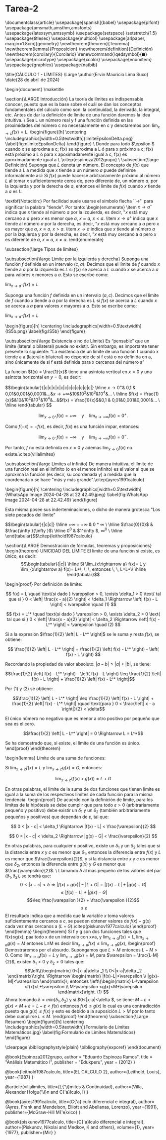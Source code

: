 # Tarea-2

\documentclass{article}
\usepackage[spanish]{babel}
\usepackage{pifont}
\usepackage{amsmath,amsthm,amsfonts}
\usepackage{latexsym,amssymb}
\usepackage{setspace}
\setstretch{1.5}
\usepackage{titlesec}
\usepackage{multicol}
\usepackage[a4paper, margin=1.8cm]{geometry}
\newtheorem{theorem}{Teorema}
\newtheorem{lemma}{Proposicion}
\newtheorem{definition}{Definición}
\newtheorem{corollary}{Corolario}
\renewcommand{\qedsymbol}{$\blacksquare$}
\usepackage{microtype}
\usepackage{xcolor}
\usepackage{enumitem}
\usepackage{graphicx}
\usepackage{natbib}


\title{CÁLCULO 1 - LÍMITES}
\Large
\author{Ervin Mauricio Lima Suxo}
\date{28 de abril de 2024}

\begin{document}
\maketitle

\section{\LARGE Introducción} La teoría de límites es indispensable conocer, puesto que es la base sobre el cuál se dan los conceptos fundamentales del cálculo como son: la continuidad, la derivada, la integral, etc. Antes de dar la definición de límite de una función daremos la idea intuitiva. \\ Sea L un número real y f una función definida en las proximidades del número c no necesaiamente en c y denotaremos por: $\lim_{x\rightarrow c} f(x)=L$. 
\begin{figure}[h]
  \centering
  \includegraphics[width=0.5\textwidth]{limiteEpsilonDelta.png}
  \label{fig:nlimiteEpsilonDelta}
\end{figure}
\\
Donde para todo $\epsilon $ cuando x se aproxima a c; f(x) se aproxima a L ó para x próximo a c; f(x) está próximo a L ó para x apoximadamente igual a c, f(x) es aproximadamente igual a L.\citep{espinoza2012grupo}
\\
\subsection{\large Definición}
Suponga que $L$ denota un número. El concepto de $f(x)$ que tiende a $L$ a medida que $x$ tiende a un número $a$ puede definirse informalmente así: Si $f(x)$ puede hacerse arbitrariamente próximo al número $L$ al tomar $x$ suficientemente cerca de, pero diferente de, un número $a$, por la izquierda y por la derecha de $a$, entonces el límite de $f(x)$ cuando $x$ tiende a $a$ es $L$.

  \textbf{Notación:} Por facilidad suele usarse el símbolo flecha ``$\rightarrow$'' para significar la palabra "tiende". Por tanto:
  \begin{enumerate}
    \item $x \rightarrow a^-$ indica que $x$ tiende al número $a$ por la izquierda, es decir, "$x$ está muy cercano a $a$ pero $x$ es menor que $a$, $x \approx a$, $x < a$.
    \item $x \rightarrow a^+$ indica que $x$ tiende al número $a$ por la derecha, es decir, "$x$ está muy cercano a $a$ pero $x$ es mayor que $a$, $x \approx a$, $x > a$.
    \item $x \rightarrow a$ indica que $x$ tiende al número $a$ por la izquierda y por la derecha, es decir, "$x$ está muy cercano a $a$ pero $x$ es diferente de $a$, $x \approx a$, $x \neq a$.
  \end{enumerate}

\subsection{\large Tipos de límites}

\subsubsection{\large Límite por la izquierda y derecha}
Suponga una función $f$ definida en un intervalo $(c, a)$. Decimos que el límite de $f$ cuando $x$ tiende a $a$ por la izquierda es $L$ si $f(x)$ se acerca a $L$ cuando $x$ se acerca a $a$ para valores $x$ menores a $a$. Esto se escribe como:

$\lim_{{x \to a^-}} f(x) = L$

Suponga una función $f$ definida en un intervalo $(a, c)$. Decimos que el límite de $f$ cuando $x$ tiende a $a$ por la derecha es $L$ si $f(x)$ se acerca a $L$ cuando $x$ se acerca a $a$ para valores $x$ mayores a $a$. Esto se escribe como:

$\lim_{{x \to a^+}} f(x) = L$

\begin{figure}[h]
  \centering
  \includegraphics[width=0.5\textwidth]{IS5b.png}
  \label{fig:IS5b}
\end{figure}

\subsubsection{\large Existencia o no de Límite} 
Es “pensable” que un límite (lateral o bilateral) puede no existir. Sin embargo, es
importante tener presente lo siguiente:
“La existencia de un límite de una función f cuando x tiende a a (lateral o bilateral) no depende de
si f está o no definida en a, sino únicamente de si f está definida para x cercanos del número a”

La función $f(x) = \frac{1}{x}$ tiene una asíntota vertical en $x = 0$ y una asíntota horizontal en $y = 0$, es decir:

$$\begin{tabular}{|c|c|c|c|c|c|c|c|c|c|c|c|}
\hline
     $x\rightarrow 0^+$& 0,1 & 0,01&0,001&0,0001&...&$x\rightarrow +\infty$&10&$10^2$&$10^3$&$10^4$&... \\
     \hline
     $f(x) = \frac{1}{x}$&10&$10^2$&$10^3$&$10^4$&...&$f(x) = \frac{1}{x}$&0,1 & 0,01&0,001&0,0001&... \\ 
     \hline
\end{tabular} $$

$$\lim_{{x \to 0^+}} f(x) = +\infty \quad \text{y} \quad \lim_{{x \to +\infty}} f(x) = 0^+.$$

Como $f(-x) = -f(x)$, es decir, $f(x)$ es una función impar, entonces:

$$\lim_{{x \to 0^-}} f(x) = -\infty \quad \text{y} \quad \lim_{{x \to -\infty}} f(x) = 0^-.$$

Por tanto, $f$ no está definida en $x = 0$ y además $\lim_{{x \to 0}} f(x)$ no existe.\citep{villalimites}

\subsubsection{\large Límites al infinito}
De manera intuitiva, el límite de una función real en el infinito (o en el menos infinito) es el valor al que se aproxima la función (es decir, su coordenada y) a medida que la coordenada x se hace "más y más grande".\citep{ayres1991calculo}

\begin{figure}[h]
  \centering
  \includegraphics[width=0.5\textwidth]{WhatsApp Image 2024-04-28 at 22.42.49.jpeg}
  \label{fig:WhatsApp Image 2024-04-28 at 22.42.49}
\end{figure}

Esta misma posee sus inderteminaciones, o dicho de manera grotesca "Los siete pecados del límite"

$$\begin{tabular}{|c|c|} \hline
     $+\infty$ + $+\infty$ & 0 * $\infty$  \\
     \hline
      $\frac{0}{0}$ & $\frac{\infty }{\infty }$\\
      \hline
      $0^0$ & $1^\infty $, $\infty ^0$ \\
      \hline
\end{tabular}$$\citep{leithold1987calculo}


\section{\LARGE Demostración de fórmulas, teoremas y proposiciones}
\begin{theorem}
UNICIDAD DEL LÍMITE El límite de una función si existe, es único, es decir:$$\begin{tabular}{|c|}
\hline
Si \lim_{x\rightarrow a} f(x)= L y \lim_{x\rightarrow a} f(x)= L*\, \, \, entonces \, \, L=L*\\
     \hline
\end{tabular}$$

\begin{proof}
    Por definición de límite:

$$
f(x) = L \quad \text{si dado } \varepsilon > 0, \exists \delta_1 > 0 \text{ tal que si } 0 < \left| \frac{x - a}{2} \right| < \delta_1 \Rightarrow \left| f(x) - L \right| < \varepsilon \quad (1)
$$

$$
f(x) = L^* \quad \text{si dado } \varepsilon > 0, \exists \delta_2 > 0 \text{ tal que si } 0 < \left| \frac{x - a}{2} \right| < \delta_2 \Rightarrow \left| f(x) - L^* \right| < \varepsilon \quad (2)
$$

Si a la expresión $\frac{1}{2} \left| L - L^* \right|$ se le suma y resta $f(x)$, se obtiene:

$$
\frac{1}{2} \left| L - L^* \right| = \frac{1}{2} \left( f(x) - L^* \right) - \left( f(x) - L \right)
$$

Recordando la propiedad de valor absoluto: $\left| a - b \right| \leq \left| a \right| + \left| b \right|$, se tiene:


$$\frac{1}{2} \left( f(x) - L^* \right) - \left( f(x) - L \right) \leq \frac{1}{2} \left| f(x) - L \right| + \frac{1}{2} \left| f(x) - L^* \right|$$


Por $(1)$ y $(2)$ se obtiene:

$$\frac{1}{2} \left| L - L^* \right| \leq \frac{1}{2} \left| f(x) - L \right| + \frac{1}{2} \left| f(x) - L^* \right| \quad \text{para } 0 < \frac{\left| x - a \right|}{2} < \delta$$

El único número no negativo que es menor a otro positivo por pequeño que sea es el cero.

$$\frac{1}{2} \left| L - L^* \right| = 0 \Rightarrow L = L^*$$

Se ha demostrado que, si existe, el límite de una función es único.
\end{proof}
\end{theorem}

\begin{lemma}
    Límite de una suma de funciones:

Si $\lim_{x \to c} f(x) = L$ y $\lim_{x \to c} g(x) = G$, entonces:

$$
\lim_{x \to c} \left( f(x) + g(x) \right) = L + G
$$

En otras palabras, el límite de la suma de dos funciones que tienen límite es igual a la suma de los respectivos límites de cada función para la misma tendencia.
\begin{proof}
    De acuerdo con la definición de límite, para los límites de la hipótesis se debe cumplir que para todo $\varepsilon > 0$ (arbitrariamente pequeño y positivo) debe existir un $\delta_1$ y un $\delta_2$ (también arbitrariamente pequeños y positivos) que dependan de $\varepsilon$, tal que:

$$
0 < |x - c| < \delta_1 \Rightarrow |f(x) - L| < \frac{\varepsilon}{2}
$$

$$
0 < |x - c| < \delta_2 \Rightarrow |g(x) - G| < \frac{\varepsilon}{2}
$$

En otras palabras, para cualquier $\varepsilon$ positivo, existe un $\delta_1$ y un $\delta_2$ tales que si la distancia entre $x$ y $c$ es menor que $\delta_1$, entonces la diferencia entre $f(x)$ y $L$ es menor que $\frac{\varepsilon}{2}$, y si la distancia entre $x$ y $c$ es menor que $\delta_2$, entonces la diferencia entre $g(x)$ y $G$ es menor que $\frac{\varepsilon}{2}$.
\\
Llamando $\delta$ al más pequeño de los valores del par $(\delta_1, \delta_2)$, se tendrá que:
$$0<|x-c|<\delta \Rightarrow |f(x)+g(x)|-|L+G|=|f(x)-L|+|g(x)-G|$$ $$\leq |f(x)-L|+|g(x)-G|$$ $$\leq \frac{\varepsilon }{2} + \frac{\varepsilon }{2}$$ $$\leq \varepsilon$$ 
El resultado indica que a medida que la variable $x$ toma valores suficientemente cercanos a $c$, se pueden obtener valores de $f(x) + g(x)$ cada vez más cercanos a $(L + G)$.\citep{piskunov1977calculo}
\end{proof}
\end{lemma}
\begin{theorem}
    Si f y g son dos funciones tales que f(x)$\leq$g(x), paa todo x de un intervalo con x$\neq$a, y $\lim_{x\rightarrow a} f(x)=L, \lim_{x\rightarrow a} g(x)=M$ entones L$\leq$M es decir $\lim_{x\rightarrow a} f(x)\leq \lim_{x\rightarrow a} g(x)$,
    \begin{proof}
        Demostraremos por el absurdo. Supongamos que $L>M$ entonces $L-M>0$. Como $\lim_{x\rightarrow a} f(x)=L$ y $\lim_{x\rightarrow a} g(x)=M$, para $\varepsilon = \frac{L-M}{2}$, existen $\delta _1 >0$ y $\delta _2 >0$ tales que: $$\left\{\begin{matrix}
 0<|x-a|\delta _1 \\ 
  0<|x-a|\delta _2
\end{matrix}\right. \Rightarrow \begin{matrix}
 |f(x)-L|<\varepsilon \\ 
 |g(x)-M|<\varepsilon 
\end{matrix}\; entonces \left\{\begin{matrix}
 L-\varepsilon <f(x)<L+\varepsilon  \\ 
 M-\varepsilon <g(x)<M+\varepsilon
\end{matrix}\right. (1) $$ Ahora tomando $\delta =min\left \{ \delta _1,\delta _2 \right \}$ y si $0<|x-a|<\delta $, se tiene: $M-\varepsilon<g(x)<M+\varepsilon=L-\varepsilon<f(x)$ entonces $f(x)\leq g(x)$ lo cual es una contradicción puesto que $g(x)\leq f(x)$ y esto es debido a la suposición $L>M$ por lo tanto debe cumplirse $L\leq M$.
    \end{proof}
\end{theorem}
\subsection{\Large Resumen}
\begin{figure}[h]
  \centering
  \includegraphics[width=0.5\textwidth]{Formulario de Límites Matemáticos.jpg}
  \label{fig:Formulario de Límites Matemáticos}
\end{figure}

\clearpage
\bibliographystyle{plain}
\bibliography{exporef}
\end{document}




@book{Espinoza2012grupo,
    author = "Eduardo Espinoza Ramos",
    title = "Análisis Matemático I",
    publisher = "Edukperu",
    year = {2012}
}

@book{leithold1987calculo,
  title={EL CALCULO 2},
  author={Leithold, Louis},
  year={1987}
}

@article{villalimites,
  title={L{\'\i}mites \& Continuidad},
  author={Villa, Alexander Holgu{\'\i}n and C{\'a}lculo, I}
}

@book{ayres1991calculo,
  title={C{\'a}lculo diferencial e integral},
  author={Ayres, Frank and Mendelson, Elliott and Abellanas, Lorenzo},
  year={1991},
  publisher={McGraw-Hill M{\'e}xico}
}

@book{piskunov1977calculo,
  title={C{\'a}lculo diferencial e integral},
  author={Piskunov, Nikolai and Medkov, K and others},
  volume={1},
  year={1977},
  publisher={Mir}
}
